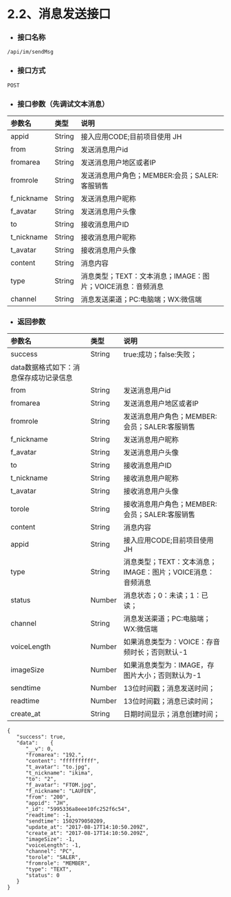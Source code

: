 # 2.2、消息发送接口

* ### 接口名称

```
/api/im/sendMsg
```

* ### 接口方式

```
POST
```

* ### 接口参数（先调试文本消息）

| 参数名 | 类型 | 说明 |
| :--- | :--- | :--- |
| appid | String | 接入应用CODE;目前项目使用 JH |
| from | String | 发送消息用户id |
| fromarea | String | 发送消息用户地区或者IP |
| fromrole | String | 发送消息用户角色；MEMBER:会员；SALER:客服销售 |
| f\_nickname | String | 发送消息用户昵称 |
| f\_avatar | String | 发送消息用户头像 |
| to | String | 接收消息用户ID |
| t\_nickname | String | 接收消息用户昵称 |
| t\_avatar | String | 接收消息用户头像 |
| content | String | 消息内容 |
| type | String | 消息类型；TEXT：文本消息；IMAGE：图片；VOICE消息：音频消息 |
| channel | String | 消息发送渠道；PC:电脑端；WX:微信端 |

* ### 返回参数

| 参数名 | 类型 | 说明 |
| :--- | :--- | :--- |
| success | String | true:成功；false:失败； |
| data数据格式如下：消息保存成功记录信息 |  |  |
| from | String | 发送消息用户id |
| fromarea | String | 发送消息用户地区或者IP |
| fromrole | String | 发送消息用户角色；MEMBER:会员；SALER:客服销售 |
| f\_nickname | String | 发送消息用户昵称 |
| f\_avatar | String | 发送消息用户头像 |
| to | String | 接收消息用户ID |
| t\_nickname | String | 接收消息用户昵称 |
| t\_avatar | String | 接收消息用户头像 |
| torole | String | 接收消息用户角色；MEMBER:会员；SALER:客服销售 |
| content | String | 消息内容 |
| appid | String | 接入应用CODE;目前项目使用 JH |
| type | String | 消息类型；TEXT：文本消息；IMAGE：图片；VOICE消息：音频消息 |
| status | Number | 消息状态；0：未读；1：已读； |
| channel | String | 消息发送渠道；PC:电脑端；WX:微信端 |
| voiceLength | Number | 如果消息类型为：VOICE：存音频时长；否则默认-1 |
| imageSize | Number | 如果消息类型为：IMAGE，存图片大小；否则默认为-1 |
| sendtime | Number | 13位时间戳；消息发送时间； |
| readtime | Number | 13位时间戳；消息已读时间； |
| create\_at | String | 日期时间显示；消息创建时间； |

```
{
   "success": true,
   "data":    {
      "__v": 0,
      "fromarea": "192.",
      "content": "ffffffffff",
      "t_avatar": "to.jpg",
      "t_nickname": "ikima",
      "to": "2",
      "f_avatar": "FTOM.jpg",
      "f_nickname": "LAUFEN",
      "from": "200",
      "appid": "JH",
      "_id": "5995336a8eee10fc252f6c54",
      "readtime": -1,
      "sendtime": 1502979050209,
      "update_at": "2017-08-17T14:10:50.209Z",
      "create_at": "2017-08-17T14:10:50.209Z",
      "imageSize": -1,
      "voiceLength": -1,
      "channel": "PC",
      "torole": "SALER",
      "fromrole": "MEMBER",
      "type": "TEXT",
      "status": 0
   }
}
```




